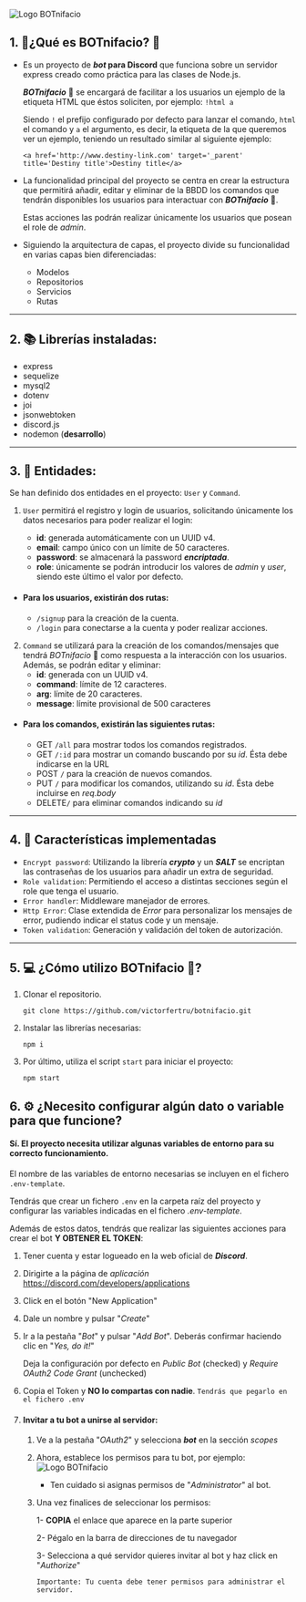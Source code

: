 ![Logo BOTnifacio](https://res.cloudinary.com/h3rmenegild0/image/upload/v1623144315/poseidon/botnifacio_hnyqjp.png)

## 1. 💭¿Qué es BOTnifacio? 🤖

- Es un proyecto de **_bot_ para Discord** que funciona sobre un servidor express creado como práctica para las clases de Node.js.

  _**BOTnifacio**_ 🤖 se encargará de facilitar a los usuarios un ejemplo de la etiqueta HTML que éstos soliciten, por ejemplo:
  `!html a`

  Siendo `!` el prefijo configurado por defecto para lanzar el comando, `html` el comando y `a` el argumento, es decir, la etiqueta de la que queremos ver un ejemplo, teniendo un resultado similar al siguiente ejemplo:

  ```
  <a href='http://www.destiny-link.com' target='_parent' title='Destiny title'>Destiny title</a>
  ```

- La funcionalidad principal del proyecto se centra en crear la estructura que permitirá añadir, editar y eliminar de la BBDD los comandos que tendrán disponibles los usuarios para interactuar con **_BOTnifacio_** 🤖.

  Estas acciones las podrán realizar únicamente los usuarios que posean el role de _admin_.

- Siguiendo la arquitectura de capas, el proyecto divide su funcionalidad en varias capas bien diferenciadas:

  - Modelos
  - Repositorios
  - Servicios
  - Rutas

---

## 2. 📚 Librerías instaladas:

- express
- sequelize
- mysql2
- dotenv
- joi
- jsonwebtoken
- discord.js
- nodemon (**desarrollo**)

---

## 3. 🌟 Entidades:

Se han definido dos entidades en el proyecto: `User` y `Command`.

1.  `User` permitirá el registro y login de usuarios, solicitando únicamente los datos necesarios para poder realizar el login:

    - **id**: generada automáticamente con un UUID v4.
    - **email**: campo único con un límite de 50 caracteres.
    - **password**: se almacenará la password **_encriptada_**.
    - **role**: únicamente se podrán introducir los valores de _admin_ y _user_, siendo este último el valor por defecto.

- #### Para los usuarios, existirán dos rutas:
  - `/signup` para la creación de la cuenta.
  - `/login` para conectarse a la cuenta y poder realizar acciones.

2.  `Command` se utilizará para la creación de los comandos/mensajes que tendrá _BOTnifacio_ 🤖 como respuesta a la interacción con los usuarios.
    Además, se podrán editar y eliminar:
    - **id**: generada con un UUID v4.
    - **command**: límite de 12 caracteres.
    - **arg**: límite de 20 caracteres.
    - **message**: límite provisional de 500 caracteres

- #### Para los comandos, existirán las siguientes rutas:
  - GET `/all` para mostrar todos los comandos registrados.
  - GET `/:id` para mostrar un comando buscando por su _id_. Ésta debe indicarse en la URL
  - POST `/` para la creación de nuevos comandos.
  - PUT `/` para modificar los comandos, utilizando su _id_. Ésta debe incluirse en _req.body_
  - DELETE`/` para eliminar comandos indicando su _id_

---

## 4. 🎁 Características implementadas

- `Encrypt password`: Utilizando la librería _**crypto**_ y un _**SALT**_ se encriptan las contraseñas de los usuarios para añadir un extra de seguridad.
- `Role validation`: Permitiendo el acceso a distintas secciones según el role que tenga el usuario.
- `Error handler`: Middleware manejador de errores.
- `Http Error`: Clase extendida de _Error_ para personalizar los mensajes de error, pudiendo indicar el status code y un mensaje.
- `Token validation`: Generación y validación del token de autorización.

---

## 5. 💻 ¿Cómo utilizo BOTnifacio 🤖?

1. Clonar el repositorio.

   `git clone https://github.com/victorfertru/botnifacio.git`

1. Instalar las librerías necesarias:

   `npm i`

1. Por último, utiliza el script `start` para iniciar el proyecto:

   `npm start`

## 6. ⚙ ¿Necesito configurar algún dato o variable para que funcione?

#### **Sí**. El proyecto necesita utilizar algunas variables de entorno para su correcto funcionamiento.

El nombre de las variables de entorno necesarias se incluyen en el fichero `.env-template`.

Tendrás que crear un fichero `.env` en la carpeta raíz del proyecto y configurar las variables indicadas en el fichero _.env-template_.

Además de estos datos, tendrás que realizar las siguientes acciones para crear el bot **Y OBTENER EL TOKEN**:

1. Tener cuenta y estar logueado en la web oficial de _**Discord**_.
1. Dirigirte a la página de _aplicación_ https://discord.com/developers/applications
1. Click en el botón "New Application"
1. Dale un nombre y pulsar "_Create_"
1. Ir a la pestaña "_Bot_" y pulsar "_Add Bot_". Deberás confirmar haciendo clic en "_Yes, do it!_"

   Deja la configuración por defecto en _Public Bot_ (checked) y _Require OAuth2 Code Grant_ (unchecked)

1. Copia el Token y **NO lo compartas con nadie**. `Tendrás que pegarlo en el fichero .env`

1. #### Invitar a tu bot a unirse al servidor:

   1. Ve a la pestaña "_OAuth2_" y selecciona _**bot**_ en la sección _scopes_
   1. Ahora, establece los permisos para tu bot, por ejemplo:
      ![Logo BOTnifacio](https://discordpy.readthedocs.io/en/latest/_images/discord_oauth2_perms.png)

      - Ten cuidado si asignas permisos de "_Administrator_" al bot.

   1. Una vez finalices de seleccionar los permisos:

      1- **COPIA** el enlace que aparece en la parte superior

      2- Pégalo en la barra de direcciones de tu navegador

      3- Selecciona a qué servidor quieres invitar al bot y haz click en "_Authorize_"

      `Importante: Tu cuenta debe tener permisos para administrar el servidor.`
